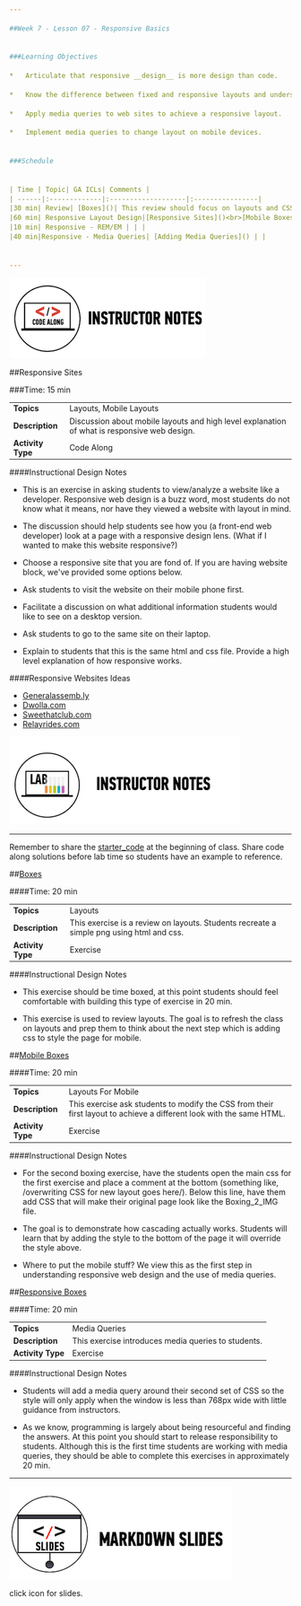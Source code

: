 ```yaml
---

##Week 7 - Lesson 07 - Responsive Basics


###Learning Objectives

*	Articulate that responsive __design__ is more design than code.

*	Know the difference between fixed and responsive layouts and understand the difference between fluid and elastic layouts.

*	Apply media queries to web sites to achieve a responsive layout.

*	Implement media queries to change layout on mobile devices.


###Schedule


| Time | Topic| GA ICLs| Comments |
| ------|:-------------|:-------------------|:----------------|
|30 min| Review| [Boxes]()| This review should focus on layouts and CSS. There is time at the end of this session for general review. |
|60 min| Responsive Layout Design|[Responsive Sites]()<br>[Mobile Boxes]()| |
|10 min| Responsive - REM/EM | | |
|40 min|Responsive - Media Queries| [Adding Media Queries]() | |


---
```



![Code Demo](../../img/icons/instr_code_along.png)



##Responsive Sites

###Time: 15 min

| | |
| ------------- |:-------------|
| __Topics__ |Layouts, Mobile Layouts | 
| __Description__|Discussion about mobile layouts and high level explanation of what is responsive web design.|    
| __Activity Type__ | Code Along| 

####Instructional Design Notes

*	This is an exercise in asking students to view/analyze a website like a developer. Responsive web design is a buzz word, most students do not know what it means, nor have they viewed a website with layout in mind. 

*	The discussion should help students see how you (a front-end web developer) look at a page with a responsive design lens. (What if I wanted to make this website responsive?)


*	Choose a responsive site that you are fond of. If you are having website block, we've provided some options below. 

*	Ask students to visit the website on their mobile phone first.

*	Facilitate a discussion on what additional information students would like to see on a desktop version.

*	Ask students to go to the same site on their laptop.  

*	Explain to students that this is the same html and css file. Provide a high level explanation of how responsive works.


####Responsive Websites Ideas

*	[Generalassemb.ly]()
*	[Dwolla.com]()
*	[Sweethatclub.com]()
*	[Relayrides.com]()


![Exercise - Instructor](../../img/icons/instr_lab.png)

-----


Remember to share the [starter_code](starter_code/) at the beginning of class. Share code along solutions before lab time so students have an example to reference. 


##[Boxes](starter_code/README.md)

####Time: 20 min

| | |
| ------------- |:-------------|
| __Topics__ |Layouts| 
| __Description__| This exercise is a review on layouts. Students recreate a simple png using html and css. |    
| __Activity Type__ | Exercise | 

####Instructional Design Notes
 
*	This exercise should be time boxed, at this point students should feel comfortable with building this type of exercise in 20 min. 

*	This exercise is used to review layouts. The goal is to refresh  the class on layouts and prep them to think about the next step which is adding css to style the page for mobile. 


##[Mobile Boxes](starter_code/README.md)

####Time: 20 min

| | |
| ------------- |:-------------|
| __Topics__ |Layouts For Mobile| 
| __Description__| This exercise ask students to modify the CSS from their first layout to achieve a different look with the same HTML.|    
| __Activity Type__ | Exercise | 

####Instructional Design Notes
 
*	For the second boxing exercise, have the students open the main css for the first exercise and place a comment at the bottom (something like, /overwriting CSS for new layout goes here/). Below this line, have them add CSS that will make their original page look like the Boxing_2_IMG file.
 
*	The goal is to demonstrate how cascading actually works. Students will learn that by adding the style to the bottom of the page it will override the style above. 

*	Where to put the mobile stuff? We view this as the first step in understanding responsive web design and the use of media queries.


##[Responsive Boxes](solution/solution)

####Time: 20 min

| | |
| ------------- |:-------------|
| __Topics__ |Media Queries| 
| __Description__|This exercise introduces media queries to students.|    
| __Activity Type__ | Exercise | 

####Instructional Design Notes

*	Students will add a media query around their second set of CSS so the style will only apply when the window is less than 768px wide with little guidance from instructors.

*	As we know, programming is largely about being resourceful and finding the answers. At this point you should start to release responsibility to students. Although this is the first time students are working with media queries, they should be able to complete this exercises in approximately 20 min. 


---




[![slides](../../img/icons/slides.png)](slides.md)

click icon for slides.




